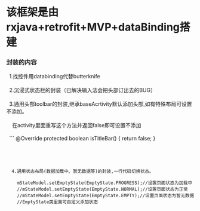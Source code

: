 # 该框架是由rxjava+retrofit+MVP+dataBinding搭建

### 封装的内容
   1.找控件用databinding代替butterknife<br>  
   2.沉浸式状态栏的封装（已解决输入法会把头部订出去的BUG）<br>  
   3.通用头部toolbar的封装,继承baseAcrtivity默认添加头部,如有特殊布局可设置不添加。<br>  
     在activity里面重写这个方法并返回false即可设置不添加<br>  
   ```
    @Override
    protected boolean isTitleBar() {
        return false;
    }
   ```
   
   
   
   
   4.通用状态布局(数据加载中、暂无数据等)的封装,一行代码切换状态。
   ```
        mStateModel.setEmptyState(EmptyState.PROGRESS);//设置页面状态为加载中
        //mStateModel.setEmptyState(EmptyState.NORMAL);//设置页面状态为正常
        //mStateModel.setEmptyState(EmptyState.EMPTY);//设置页面状态为暂无数据
        //EmptyState类里面可自定义添加状态
   ```
   

